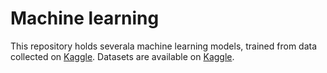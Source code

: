 # Machine learning

This repository holds severala machine learning models, trained from data collected on [Kaggle](https://www.kaggle.com/).
Datasets are available on [Kaggle](https://www.kaggle.com/).